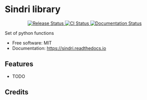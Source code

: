 # Sindri library


<p align="center">
<a href="https://pypi.python.org/pypi/sindri">
    <img src="https://img.shields.io/pypi/v/sindri.svg"
        alt = "Release Status">
</a>

<a href="https://github.com/DarkDemiurg/sindri/actions">
    <img src="https://github.com/DarkDemiurg/sindri/actions/workflows/dev.yml/badge.svg?branch=master" alt="CI Status">
</a>

<a href="https://sindri.readthedocs.io/en/latest/?badge=latest">
    <img src="https://readthedocs.org/projects/sindri/badge/?version=latest" alt="Documentation Status">
</a>

</p>


Set of python functions


* Free software: MIT
* Documentation: <https://sindri.readthedocs.io>


## Features

* TODO

## Credits
